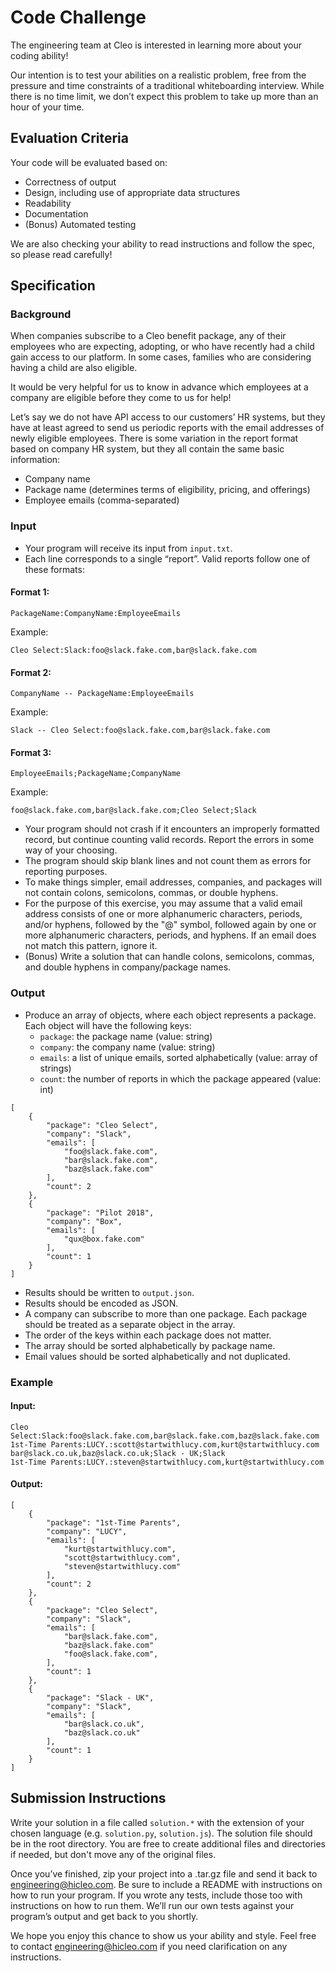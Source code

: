 # Code Challenge
The engineering team at Cleo is interested in learning more about your coding ability! 

Our intention is to test your abilities on a realistic problem, free from the pressure and time constraints of a traditional whiteboarding interview. While there is no time limit, we don’t expect this problem to take up more than an hour of your time.

## Evaluation Criteria
Your code will be evaluated based on:
- Correctness of output
- Design, including use of appropriate data structures
- Readability
- Documentation
- (Bonus) Automated testing

We are also checking your ability to read instructions and follow the spec, so please read carefully!

## Specification
### Background
When companies subscribe to a Cleo benefit package, any of their employees who are expecting, adopting, or who have recently had a child gain access to our platform. In some cases, families who are considering having a child are also eligible. 

It would be very helpful for us to know in advance which employees at a company are eligible before they come to us for help!

Let’s say we do not have API access to our customers’ HR systems, but they have at least agreed to send us periodic reports with the email addresses of newly eligible employees. There is some variation in the report format based on company HR system, but they all contain the same basic information:
- Company name
- Package name (determines terms of eligibility, pricing, and offerings)
- Employee emails (comma-separated)

### Input
- Your program will receive its input from `input.txt`.
- Each line corresponds to a single “report”. Valid reports follow one of these formats:

#### Format 1:
```
PackageName:CompanyName:EmployeeEmails
```

Example:
```
Cleo Select:Slack:foo@slack.fake.com,bar@slack.fake.com
```

#### Format 2:
```
CompanyName -- PackageName:EmployeeEmails
```

Example:
```
Slack -- Cleo Select:foo@slack.fake.com,bar@slack.fake.com
```

#### Format 3:
```
EmployeeEmails;PackageName;CompanyName
```

Example:
```
foo@slack.fake.com,bar@slack.fake.com;Cleo Select;Slack
```

- Your program should not crash if it encounters an improperly formatted record, but continue counting valid records. Report the errors in some way of your choosing.
- The program should skip blank lines and not count them as errors for reporting purposes.
- To make things simpler, email addresses, companies, and packages will not contain colons, semicolons, commas, or double hyphens.
- For the purpose of this exercise, you may assume that a valid email address consists of one or more alphanumeric characters, periods, and/or hyphens, followed by the "@" symbol, followed again by one or more alphanumeric characters, periods, and hyphens. If an email does not match this pattern, ignore it.
- (Bonus) Write a solution that can handle colons, semicolons, commas, and double hyphens in company/package names.

### Output
- Produce an array of objects, where each object represents a package. Each object will have the following keys:
    - `package`: the package name (value: string)
    - `company`: the company name (value: string)
    - `emails`: a list of unique emails, sorted alphabetically (value: array of strings)
    - `count`: the number of reports in which the package appeared (value: int)

```
[
    {
        "package": "Cleo Select",
        "company": "Slack",
        "emails": [
            "foo@slack.fake.com",
            "bar@slack.fake.com",
            "baz@slack.fake.com"
        ],
        "count": 2
    },
    {
        "package": "Pilot 2018",
        "company": "Box",
        "emails": [
            "qux@box.fake.com"
        ],
        "count": 1
    }
]
```

- Results should be written to `output.json`.
- Results should be encoded as JSON.
- A company can subscribe to more than one package. Each package should be treated as a separate object in the array.
- The order of the keys within each package does not matter.
- The array should be sorted alphabetically by package name.
- Email values should be sorted alphabetically and not duplicated.

### Example
#### Input:
```
Cleo Select:Slack:foo@slack.fake.com,bar@slack.fake.com,baz@slack.fake.com
1st-Time Parents:LUCY.:scott@startwithlucy.com,kurt@startwithlucy.com
bar@slack.co.uk,baz@slack.co.uk;Slack - UK;Slack
1st-Time Parents:LUCY.:steven@startwithlucy.com,kurt@startwithlucy.com
```

#### Output:
```
[
    {
        "package": "1st-Time Parents",
        "company": "LUCY",
        "emails": [
            "kurt@startwithlucy.com",
            "scott@startwithlucy.com",
            "steven@startwithlucy.com"
        ],
        "count": 2
    },
    {
        "package": "Cleo Select",
        "company": "Slack",
        "emails": [
            "bar@slack.fake.com",
            "baz@slack.fake.com"
            "foo@slack.fake.com",
        ],
        "count": 1
    },
    {
        "package": "Slack - UK",
        "company": "Slack",
        "emails": [
            "bar@slack.co.uk",
            "baz@slack.co.uk"
        ],
        "count": 1
    }
]
```

## Submission Instructions
Write your solution in a file called `solution.*` with the extension of your chosen language (e.g. `solution.py`, `solution.js`). The solution file should be in the root directory. You are free to create additional files and directories if needed, but don't move any of the original files.

Once you’ve finished, zip your project into a .tar.gz file and send it back to engineering@hicleo.com. Be sure to include a README with instructions on how to run your program. If you wrote any tests, include those too with instructions on how to run them. We’ll run our own tests against your program’s output and get back to you shortly.

We hope you enjoy this chance to show us your ability and style. Feel free to contact engineering@hicleo.com if you need clarification on any instructions.

